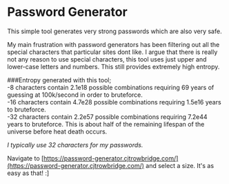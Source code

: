 # Password Generator
This simple tool generates very strong passwords which are also very safe.  
  
My main frustration with password generators has been filtering out all the special characters that particular sites dont like. I argue that there is really not any reason to use special characters, this tool uses just upper and lower-case letters and numbers. This still provides extremely high entropy.  
  
###Entropy generated with this tool;  
-8 characters contain 2.1e18 possible combinations requiring 69 years of guessing at 100k/second in order to bruteforce.  
-16 characters contain 4.7e28 possible combinations requiring 1.5e16 years to bruteforce.  
-32 characters contain 2.2e57 possible combinations requiring 7.2e44 years to bruteforce. This is about half of the remaining lifespan of the universe before heat death occurs.  
  
*I typically use 32 characters for my passwords.*
  
  
Navigate to [https://password-generator.cjtrowbridge.com/](https://password-generator.cjtrowbridge.com/) and select a size. It's as easy as that! :]
